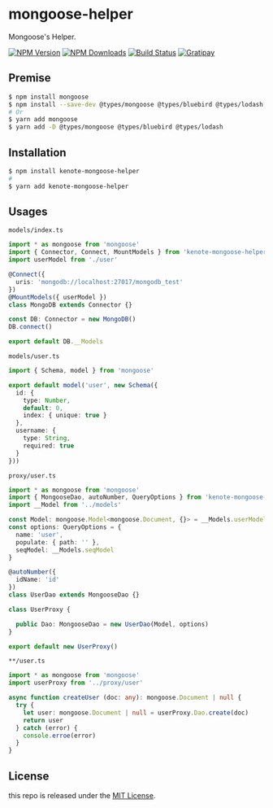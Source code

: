 # mongoose-helper

Mongoose's Helper.

[![NPM Version][npm-image]][npm-url]
[![NPM Downloads][downloads-image]][downloads-url]
[![Build Status][travis-image]][travis-url]
[![Gratipay][licensed-image]][licensed-url]

## Premise

```bash
$ npm install mongoose
$ npm install --save-dev @types/mongoose @types/bluebird @types/lodash
# Or
$ yarn add mongoose
$ yarn add -D @types/mongoose @types/bluebird @types/lodash
```

## Installation

```bash
$ npm install kenote-mongoose-helper
#
$ yarn add kenote-mongoose-helper
```

## Usages

`models/index.ts`

```ts
import * as mongoose from 'mongoose'
import { Connector, Connect, MountModels } from 'kenote-mongoose-helper'
import userModel from './user'

@Connect({
  uris: 'mongodb://localhost:27017/mongodb_test'
})
@MountModels({ userModel })
class MongoDB extends Connector {}

const DB: Connector = new MongoDB()
DB.connect()

export default DB.__Models
```

`models/user.ts`

```ts
import { Schema, model } from 'mongoose'

export default model('user', new Schema({
  id: {
    type: Number,
    default: 0,
    index: { unique: true }
  },
  username: {
    type: String,
    required: true
  }
}))
```

`proxy/user.ts`

```ts
import * as mongoose from 'mongoose' 
import { MongooseDao, autoNumber, QueryOptions } from 'kenote-mongoose-helper'
import __Model from '../models'

const Model: mongoose.Model<mongoose.Document, {}> = __Models.userModel
const options: QueryOptions = {
  name: 'user',
  populate: { path: '' },
  seqModel: __Models.seqModel
}

@autoNumber({
  idName: 'id'
})
class UserDao extends MongooseDao {}

class UserProxy {

  public Dao: MongooseDao = new UserDao(Model, options)
}

export default new UserProxy()
```

`**/user.ts`

```ts
import * as mongoose from 'mongoose'
import userProxy from '../proxy/user'

async function createUser (doc: any): mongoose.Document | null {
  try {
    let user: mongoose.Document | null = userProxy.Dao.create(doc)
    return user
  } catch (error) {
    console.erroe(error)
  }
}
```

## License

this repo is released under the [MIT License](https://github.com/kenote/mongoose-helper/blob/master/LICENSE).

[npm-image]: https://img.shields.io/npm/v/kenote-mongoose-helper.svg
[npm-url]: https://www.npmjs.com/package/kenote-mongoose-helper
[downloads-image]: https://img.shields.io/npm/dm/kenote-mongoose-helper.svg
[downloads-url]: https://www.npmjs.com/package/kenote-mongoose-helper
[travis-image]: https://travis-ci.com/kenote/config-mongoose.svg?branch=master
[travis-url]: https://travis-ci.com/kenote/mongoose-helper
[licensed-image]: https://img.shields.io/badge/license-MIT-blue.svg
[licensed-url]: https://github.com/kenote/mongoose-helper/blob/master/LICENSE
